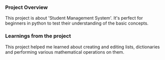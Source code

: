 ### Project Overview

 This project is about 'Student Management System'. It's perfect for beginners in python to test their understanding of the basic concepts.


### Learnings from the project

 This project helped me learned about creating and editing lists, dictionaries and performing various mathematical operations on them. 


